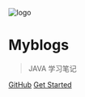 ![logo](https://docsify.js.org/_media/icon.svg)

#	Myblogs

> JAVA 学习笔记

[GitHub](https://github.com/wenliangzwl/myblogs)
[Get Started](README)
